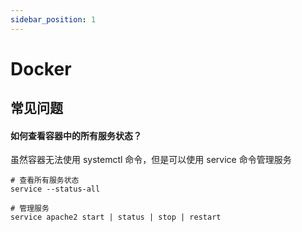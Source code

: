 ```yaml
---
sidebar_position: 1
---
```


# Docker

## 常见问题

#### 如何查看容器中的所有服务状态？

虽然容器无法使用 systemctl 命令，但是可以使用 service 命令管理服务

```
# 查看所有服务状态
service --status-all

# 管理服务
service apache2 start | status | stop | restart
```

